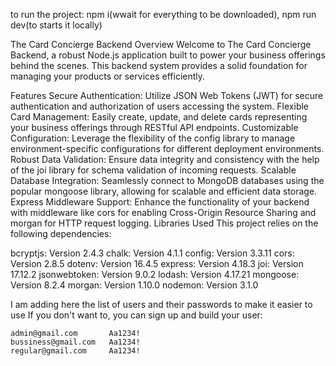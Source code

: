 to run the project: npm i(wwait for everything to be downloaded), npm run dev(to starts it locally)

The Card Concierge Backend Overview
Welcome to The Card Concierge Backend, a robust Node.js application built to power your business offerings behind the scenes. This backend system provides a solid foundation for managing your products or services efficiently.

Features
Secure Authentication: Utilize JSON Web Tokens (JWT) for secure authentication and authorization of users accessing the system.
Flexible Card Management: Easily create, update, and delete cards representing your business offerings through RESTful API endpoints.
Customizable Configuration: Leverage the flexibility of the config library to manage environment-specific configurations for different deployment environments.
Robust Data Validation: Ensure data integrity and consistency with the help of the joi library for schema validation of incoming requests.
Scalable Database Integration: Seamlessly connect to MongoDB databases using the popular mongoose library, allowing for scalable and efficient data storage.
Express Middleware Support: Enhance the functionality of your backend with middleware like cors for enabling Cross-Origin Resource Sharing and morgan for HTTP request logging.
Libraries Used
This project relies on the following dependencies:

bcryptjs: Version 2.4.3
chalk: Version 4.1.1
config: Version 3.3.11
cors: Version 2.8.5
dotenv: Version 16.4.5
express: Version 4.18.3
joi: Version 17.12.2
jsonwebtoken: Version 9.0.2
lodash: Version 4.17.21
mongoose: Version 8.2.4
morgan: Version 1.10.0
nodemon: Version 3.1.0

I am adding here the list of users and their passwords to make it easier to use
If you don't want to, you can sign up and build your user:
```
admin@gmail.com       Aa1234!
bussiness@gmail.com   Aa1234!
regular@gmail.com     Aa1234!

```
